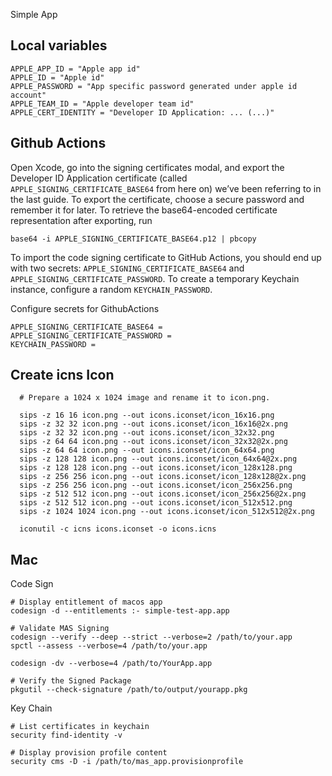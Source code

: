 Simple App


## Local variables

```
APPLE_APP_ID = "Apple app id"
APPLE_ID = "Apple id"
APPLE_PASSWORD = "App specific password generated under apple id account"
APPLE_TEAM_ID = "Apple developer team id"
APPLE_CERT_IDENTITY = "Developer ID Application: ... (...)"
```


## Github Actions

Open Xcode, go into the signing certificates modal, and export the Developer ID Application certificate (called `APPLE_SIGNING_CERTIFICATE_BASE64` from here on) we’ve been referring to in the last guide. To export the certificate, choose a secure password and remember it for later. To retrieve the base64-encoded certificate representation after exporting, run

```
base64 -i APPLE_SIGNING_CERTIFICATE_BASE64.p12 | pbcopy
```

To import the code signing certificate to GitHub Actions, you should end up with two secrets: `APPLE_SIGNING_CERTIFICATE_BASE64` and `APPLE_SIGNING_CERTIFICATE_PASSWORD`. To create a temporary Keychain instance, configure a random `KEYCHAIN_PASSWORD`.

Configure secrets for GithubActions
```
APPLE_SIGNING_CERTIFICATE_BASE64 =
APPLE_SIGNING_CERTIFICATE_PASSWORD =  
KEYCHAIN_PASSWORD = 
```





## Create icns Icon

```
  # Prepare a 1024 x 1024 image and rename it to icon.png.

  sips -z 16 16 icon.png --out icons.iconset/icon_16x16.png
  sips -z 32 32 icon.png --out icons.iconset/icon_16x16@2x.png
  sips -z 32 32 icon.png --out icons.iconset/icon_32x32.png
  sips -z 64 64 icon.png --out icons.iconset/icon_32x32@2x.png
  sips -z 64 64 icon.png --out icons.iconset/icon_64x64.png
  sips -z 128 128 icon.png --out icons.iconset/icon_64x64@2x.png
  sips -z 128 128 icon.png --out icons.iconset/icon_128x128.png
  sips -z 256 256 icon.png --out icons.iconset/icon_128x128@2x.png
  sips -z 256 256 icon.png --out icons.iconset/icon_256x256.png
  sips -z 512 512 icon.png --out icons.iconset/icon_256x256@2x.png
  sips -z 512 512 icon.png --out icons.iconset/icon_512x512.png
  sips -z 1024 1024 icon.png --out icons.iconset/icon_512x512@2x.png
  
  iconutil -c icns icons.iconset -o icons.icns
```


## Mac 


Code Sign
```
# Display entitlement of macos app
codesign -d --entitlements :- simple-test-app.app

# Validate MAS Signing
codesign --verify --deep --strict --verbose=2 /path/to/your.app
spctl --assess --verbose=4 /path/to/your.app

codesign -dv --verbose=4 /path/to/YourApp.app

# Verify the Signed Package
pkgutil --check-signature /path/to/output/yourapp.pkg

```

Key Chain
```
# List certificates in keychain 
security find-identity -v

# Display provision profile content
security cms -D -i /path/to/mas_app.provisionprofile
```